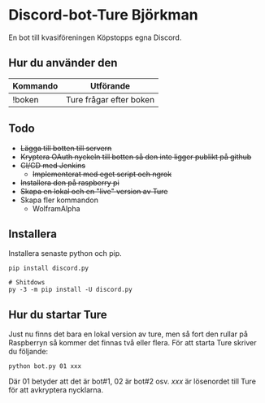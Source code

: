 # Discord-bot-Ture Björkman

En bot till kvasiföreningen Köpstopps egna Discord.


## Hur du använder den

| Kommando | Utförande |
|----------|-----------|
| !boken   | Ture frågar efter boken |


## Todo

* ~~Lägga till botten till servern~~
* ~~Kryptera OAuth nyckeln till botten så den inte ligger publikt på github~~
* ~~CI/CD med Jenkins~~
	* ~~Implementerat med eget script och ngrok~~
* ~~Installera den på raspberry pi~~
* ~~Skapa en lokal och en "live" version av Ture~~
* Skapa fler kommandon
	* WolframAlpha


## Installera

Installera senaste python och pip.

```
pip install discord.py

# Shitdows
py -3 -m pip install -U discord.py
```

## Hur du startar Ture
Just nu finns det bara en lokal version av ture, men så fort den rullar på Raspberryn så kommer det finnas två eller flera.
För att starta Ture skriver du följande:

` python bot.py 01 xxx `

Där 01 betyder att det är bot#1, 02 är bot#2 osv. _xxx_ är lösenordet till Ture för att avkryptera nycklarna.


